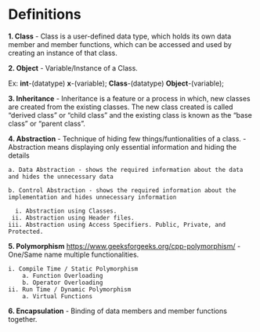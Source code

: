 # Definitions

**1. Class**
    - Class is a user-defined data type, which holds its own data member and member functions, which can be accessed and used by creating an instance of that class. 

**2. Object**
    - Variable/Instance of a Class. 

Ex: 
        **int**-(datatype) **x**-(variable);
        **Class**-(datatype) **Object**-(variable);

**3. Inheritance**
    - Inheritance is a feature or a process in which, new classes are created from the existing classes. The new class created is called “derived class” or “child class” and the existing class is known as the “base class” or “parent class”.

**4. Abstraction**
    - Technique of hiding few things/funtionalities of a class.
    - Abstraction means displaying only essential information and hiding the details

    a. Data Abstraction - shows the required information about the data and hides the unnecessary data
    
    b. Control Abstraction - shows the required information about the implementation and hides unnecessary information

      i. Abstraction using Classes. 
     ii. Abstraction using Header files. 
    iii. Abstraction using Access Specifiers. Public, Private, and Protected. 

**5. Polymorphism**  https://www.geeksforgeeks.org/cpp-polymorphism/
    - One/Same name multiple functionalities.

    i. Compile Time / Static Polymorphism
        a. Function Overloading
        b. Operator Overloading
    ii. Run Time / Dynamic Polymorphism
        a. Virtual Functions

**6. Encapsulation**
    - Binding of data members and member functions together.
    